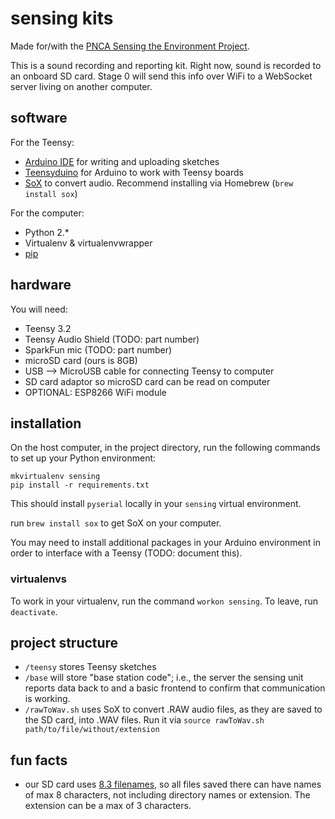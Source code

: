 # sensing kits

Made for/with the [PNCA Sensing the Environment Project](http://pnca.edu/makethinkcode/news/c/sensing_the_environment).

This is a sound recording and reporting kit. Right now, sound is recorded to an onboard SD card. Stage 0 will send this info over WiFi to a WebSocket server living on another computer.

## software

For the Teensy:
- [Arduino IDE](https://www.arduino.cc/en/Main/Software) for writing and uploading sketches
- [Teensyduino](https://www.pjrc.com/teensy/teensyduino.html) for Arduino to work with Teensy boards
- [SoX](http://sox.sourceforge.net/) to convert audio. Recommend installing via Homebrew (`brew install sox`)

For the computer:
- Python 2.*
- Virtualenv & virtualenvwrapper
- [pip](https://pip.pypa.io/en/stable/)

## hardware

You will need:
- Teensy 3.2
- Teensy Audio Shield (TODO: part number)
- SparkFun mic (TODO: part number)
- microSD card (ours is 8GB)
- USB --> MicroUSB cable for connecting Teensy to computer
- SD card adaptor so microSD card can be read on computer
- OPTIONAL: ESP8266 WiFi module

## installation

On the host computer, in the project directory, run the following commands to set up your Python environment:

```
mkvirtualenv sensing
pip install -r requirements.txt
```

This should install `pyserial` locally in your `sensing` virtual environment.

run `brew install sox` to get SoX on your computer.

You may need to install additional packages in your Arduino environment in order to interface with a Teensy (TODO: document this).

### virtualenvs

To work in your virtualenv, run the command `workon sensing`. To leave, run `deactivate`.

## project structure

- `/teensy` stores Teensy sketches
- `/base` will store "base station code"; i.e., the server the sensing unit reports data back to and a basic frontend to confirm that communication is working.
- `/rawToWav.sh` uses SoX to convert .RAW audio files, as they are saved to the SD card, into .WAV files. Run it via `source rawToWav.sh path/to/file/without/extension`


## fun facts
- our SD card uses [8.3 filenames](https://en.wikipedia.org/wiki/8.3_filename), so all files saved there can have names of max 8 characters, not including directory names or extension. The extension can be a max of 3 characters.
